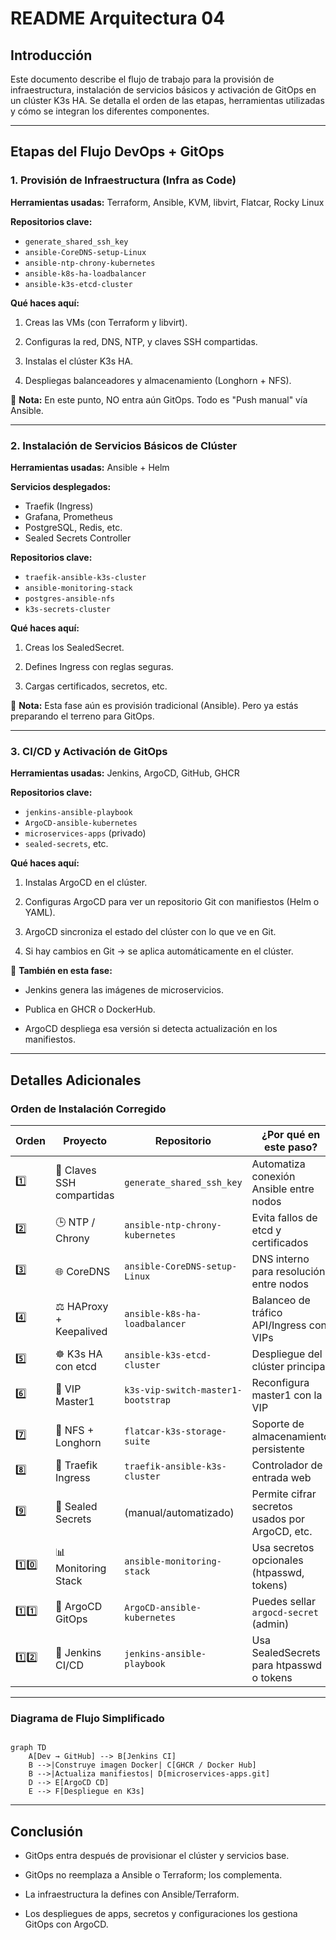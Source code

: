 # README Arquitectura 04

## Introducción

Este documento describe el flujo de trabajo para la provisión de infraestructura, instalación de servicios básicos y activación de GitOps en un clúster K3s HA. Se detalla el orden de las etapas, herramientas utilizadas y cómo se integran los diferentes componentes.

---

## Etapas del Flujo DevOps + GitOps

### 1. Provisión de Infraestructura (Infra as Code)

**Herramientas usadas:** Terraform, Ansible, KVM, libvirt, Flatcar, Rocky Linux

**Repositorios clave:**

- `generate_shared_ssh_key`
- `ansible-CoreDNS-setup-Linux`
- `ansible-ntp-chrony-kubernetes`
- `ansible-k8s-ha-loadbalancer`
- `ansible-k3s-etcd-cluster`

**Qué haces aquí:**

1. Creas las VMs (con Terraform y libvirt).

2. Configuras la red, DNS, NTP, y claves SSH compartidas.

3. Instalas el clúster K3s HA.

4. Despliegas balanceadores y almacenamiento (Longhorn + NFS).

🔹 **Nota:** En este punto, NO entra aún GitOps. Todo es "Push manual" vía Ansible.

---

### 2. Instalación de Servicios Básicos de Clúster

**Herramientas usadas:** Ansible + Helm

**Servicios desplegados:**

- Traefik (Ingress)
- Grafana, Prometheus
- PostgreSQL, Redis, etc.
- Sealed Secrets Controller

**Repositorios clave:**

- `traefik-ansible-k3s-cluster`
- `ansible-monitoring-stack`
- `postgres-ansible-nfs`
- `k3s-secrets-cluster`

**Qué haces aquí:**

1. Creas los SealedSecret.

2. Defines Ingress con reglas seguras.

3. Cargas certificados, secretos, etc.

🔹 **Nota:** Esta fase aún es provisión tradicional (Ansible). Pero ya estás preparando el terreno para GitOps.

---

### 3. CI/CD y Activación de GitOps

**Herramientas usadas:** Jenkins, ArgoCD, GitHub, GHCR

**Repositorios clave:**

- `jenkins-ansible-playbook`
- `ArgoCD-ansible-kubernetes`
- `microservices-apps` (privado)
- `sealed-secrets`, etc.

**Qué haces aquí:**

1. Instalas ArgoCD en el clúster.

2. Configuras ArgoCD para ver un repositorio Git con manifiestos (Helm o YAML).

3. ArgoCD sincroniza el estado del clúster con lo que ve en Git.

4. Si hay cambios en Git → se aplica automáticamente en el clúster.

📌 **También en esta fase:**

- Jenkins genera las imágenes de microservicios.

- Publica en GHCR o DockerHub.

- ArgoCD despliega esa versión si detecta actualización en los manifiestos.

---

## Detalles Adicionales

### Orden de Instalación Corregido

| Orden | Proyecto                          | Repositorio                        | ¿Por qué en este paso?                          |
|-------|-----------------------------------|------------------------------------|------------------------------------------------|
| 1️⃣   | 🔐 Claves SSH compartidas         | `generate_shared_ssh_key`         | Automatiza conexión Ansible entre nodos        |
| 2️⃣   | 🕒 NTP / Chrony                   | `ansible-ntp-chrony-kubernetes`   | Evita fallos de etcd y certificados            |
| 3️⃣   | 🌐 CoreDNS                        | `ansible-CoreDNS-setup-Linux`     | DNS interno para resolución entre nodos        |
| 4️⃣   | ⚖️ HAProxy + Keepalived          | `ansible-k8s-ha-loadbalancer`     | Balanceo de tráfico API/Ingress con VIPs       |
| 5️⃣   | ☸️ K3s HA con etcd               | `ansible-k3s-etcd-cluster`        | Despliegue del clúster principal               |
| 6️⃣   | 🧩 VIP Master1                   | `k3s-vip-switch-master1-bootstrap`| Reconfigura master1 con la VIP                 |
| 7️⃣   | 💾 NFS + Longhorn                | `flatcar-k3s-storage-suite`       | Soporte de almacenamiento persistente          |
| 8️⃣   | 🚪 Traefik Ingress               | `traefik-ansible-k3s-cluster`     | Controlador de entrada web                     |
| 9️⃣   | 🔐 Sealed Secrets                | (manual/automatizado)             | Permite cifrar secretos usados por ArgoCD, etc.|
| 1️⃣0️⃣ | 📊 Monitoring Stack             | `ansible-monitoring-stack`        | Usa secretos opcionales (htpasswd, tokens)     |
| 1️⃣1️⃣ | 🚀 ArgoCD GitOps                | `ArgoCD-ansible-kubernetes`       | Puedes sellar `argocd-secret` (admin)          |
| 1️⃣2️⃣ | 🔄 Jenkins CI/CD                | `jenkins-ansible-playbook`        | Usa SealedSecrets para htpasswd o tokens       |

---

### Diagrama de Flujo Simplificado

```mermaid

graph TD
    A[Dev → GitHub] --> B[Jenkins CI]
    B -->|Construye imagen Docker| C[GHCR / Docker Hub]
    B -->|Actualiza manifiestos| D[microservices-apps.git]
    D --> E[ArgoCD CD]
    E --> F[Despliegue en K3s]

```

---

## Conclusión

- GitOps entra después de provisionar el clúster y servicios base.

- GitOps no reemplaza a Ansible o Terraform; los complementa.

- La infraestructura la defines con Ansible/Terraform.

- Los despliegues de apps, secretos y configuraciones los gestiona GitOps con ArgoCD.
